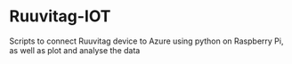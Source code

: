# Ruuvitag-IOT
Scripts to connect Ruuvitag device to Azure using python on Raspberry Pi, as well as plot and analyse the data



